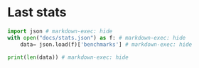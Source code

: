 # Last stats

```python exec="on" source="material-block" session="benchmarks"
import json # markdown-exec: hide
with open("docs/stats.json") as f: # markdown-exec: hide
    data= json.load(f)['benchmarks'] # markdown-exec: hide

print(len(data)) # markdown-exec: hide
```
